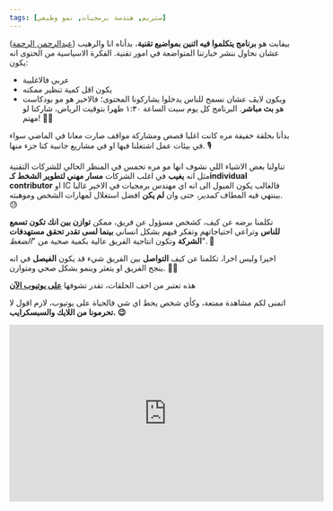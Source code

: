 ```yaml
---
tags: [ستريم, هندسة برمجيات, نمو وظيفي]
---
```

بيفابت هو **برنامج يتكلموا فيه اثنين بمواضيع تقنية**، بدأناه انا والرهيب ([عبدالرحمن الرحمة](https://x.com/SmokyAbdulrhman)) عشان نحاول ننشر خبارتنا المتواضعة في امور تقنية.
الفكرة الاسياسية من الحتوى انه يكون:
* عربي فالاغلبية
* يكون اقل كمية تنظير ممكنه
* ويكون لايڤ عشان نسمح للناس يدخلوا يشاركونا المحتوى؛ فالاخير هو مو بودكاست هو **بث مباشر**.
  البرنامج كل يوم سبت الساعة ١:٣٠ ظهرا بتوقيت الرياض، شاركنا لو مهتم! 🙌🏻

بدأنا بحلقة خفيفة مره كانت اغلبا قصص ومشاركة مواقف صارت معانا في الماضي سواء في بيئات عمل اشتغلنا فيها او في مشاريع جانبية كنا جزء منها. 🎙️

تناولنا بعض الاشياء اللي نشوف انها مو مره تحمس في المنظر الحالي للشركات التقنية مثل انه **يغيب** في اغلب الشركات **مسار مهني لتطوير الشخط كـindividual contributor** او IC فالغالب يكون الميول الى انه اي مهندس برمجيات في الاخير غالبا بينتهي فيه المطاف *كمدير،* حتى وان **لم يكن** افضل استغلال لمهارات الشخص وموهبته. 😓

تكلمنا برضه عن كيف، كشخص مسؤول عن فريق، ممكن **توازن بين انك تكون تسمع للناس** وتراعي احتياجاتهم وتفكر فيهم بشكل انساني **بينما لسى تقدر تحقق مستهدفات الشركة** وتكون انتاجية الفريق عالية بكمية صحية من "*الضغط*". 🚀

اخيرا وليس اخرا، تكلمنا عن كيف **التواصل** بين الفريق شيء قد يكون **الفيصل** في انه ينجح الفريق او يتعثر وينمو بشكل صحي ومتوازن. 👨‍💻

هذه تعتبر من اخف الحلقات، تقدر تشوفها [**على يوتيوب الآن**](https://youtu.be/_mU33j3kw6k?si=76M4LTKKWBP8MdVf)

اتمنى لكم مشاهدة ممتعة، وكأي شخص يحط اي شي فالحياة على يوتيوب، لازم اقول لا **تحرمونا من اللايك والسبسكرايب. 😉**


<iframe width="560" height="315" src="https://www.youtube.com/embed/_mU33j3kw6k?si=IwCDxm1nK9koxwfo" title="YouTube video player" frameborder="0" allow="accelerometer; autoplay; clipboard-write; encrypted-media; gyroscope; picture-in-picture; web-share" referrerpolicy="strict-origin-when-cross-origin" allowfullscreen></iframe>